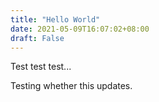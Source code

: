 ```yaml
---
title: "Hello World"
date: 2021-05-09T16:07:02+08:00
draft: False
---
```


Test test test...

Testing whether this updates.
